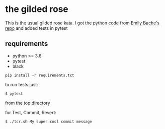 # the gilded rose

This is the usual gilded rose kata.  I got the python code from
 [Emily Bache's repo](https://github.com/emilybache/GildedRose-Refactoring-Kata) and 
added tests in pytest

## requirements

- python >= 3.6
- pytest
- black

`pip install -r requirements.txt`

to run tests just: 

```
$ pytest
```
from the top directory

for Test, Commit, Revert:
```bash
$ ./tcr.sh My super cool commit message
```

